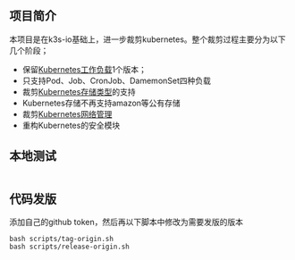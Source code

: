## 项目简介

本项目是在k3s-io基础上，进一步裁剪kubernetes。整个裁剪过程主要分为以下几个阶段；

- 保留[Kubernetes工作负载](https://kubernetes.io/docs/concepts/workloads/)1个版本；
- 只支持Pod、Job、CronJob、DamemonSet四种负载
- 裁剪[Kubernetes存储类型](https://kubernetes.io/docs/concepts/storage/)的支持
- Kubernetes存储不再支持amazon等公有存储
- 裁剪[Kubernetes网络管理](https://kubernetes.io/docs/concepts/cluster-administration/networking/)
- 重构Kubernetes的安全模块

## 本地测试

```
```

## 代码发版

添加自己的github token，然后再以下脚本中修改为需要发版的版本
```
bash scripts/tag-origin.sh
bash scripts/release-origin.sh
```
